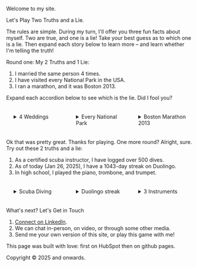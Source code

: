 <!--

Author: Sam Singer
License: MIT (https://opensource.org/license/mit)
Copyright 2025 Sam Singer.

View, reuse, copy, and enjoy at will. Thanks!

-->

<style type="text/css">
    .flex-container {
        display: flex;
        flex-direction: row;
    }
    .mp10 {
        margin: 10px;
        padding: 10px;
    }
    .basis33 {
        flex-basis: 33%;
    }
</style>

Welcome to my site.

Let's Play Two Truths and a Lie.

The rules are simple. During my turn, I'll offer you three fun facts about myself. Two are true, and one is a lie! Take your best guess as to which one is a lie. Then expand each story below to learn more – and learn whether I'm telling the truth!

Round one: My 2 Truths and 1 Lie:
1. I married the same person 4 times.
1. I have visited every National Park in the USA.
1. I ran a marathon, and it was Boston 2013.

Expand each accordion below to see which is the lie. Did I fool you?

<div class="flex-container">
    <details class="basis33 mp10"><summary>4 Weddings</summary>
        <p><strong>True.</strong></p>
        <p>My wife Julia and I had four separate wedding celebrations, to include friends and family in different parts of the world:
        <ol>
            <li>Toronto, Ontario, Canada – a hybrid event in July 2014! We hosted a civil ceremony including local guests in-person, with several others joining on Skype.</li>
            <li>Qingdao, Shandong, China – with Julia's maternal grandparents.</li>
            <li>Shanghai, China – with Julia's paternal grandparents.</li>
            <li>Wilmington, Delaware, USA – a big party with most of our North American friends.</li>
        </ol>
        Now we have 4 anniversaries to celebrate!
        <!-- Pictured: Julia and Sam (red dress and red tie towards the right) dance at the North York Civic Center during a casual swing dance event on the same day as our civil ceremony. -->
        </p>
    </details>
    <details class="basis33 mp10"><summary>Every National Park</summary>
        <p><strong>False.</strong></p>
        <p>At least as of writing this in 2022, and reviewing it in 2025, I have not been to every national park in the USA. But I have visited several national parks! My wife and I love getting out to explore nature, seeing new places, and collecting stamps. We are often up for a new hiking adventure. We decorate our home with maps collected from our travels – nice reminders of our favorite places.
        <!-- Pictured: we are posing at Moraine Lake in Banff. That's a Canadian National Park! That may have been a hint. 😉  -->
        We have visited quite a few national parks in the States as well – with Death Valley, Lassen, Acadia, and Canyonlands all standing out in their own ways.
        </p>
    </details>
    <details class="basis33 mp10"><summary>Boston Marathon 2013</summary>
        <p><strong>True.</strong></p>
        <p>That was a memorable day: I was lucky to finish 10 minutes before the bombing. I wrote about it at length, and you can
        <a href="https://blog.sqsinger.com/2013/04/17/boston-marathon-2013/">read my story here</a>.</p>
    </details>
</div>


<!-- Moraine Lake Banff – Sam and Julia pose on the rockpile trail before mountains and the blue Moraine Lake National Parks -->
<!-- I have visited every National Park in the USA. Have you really? -->
<!-- BAA Half Afterwards Boston Marathon 2013 I ran a marathon, and it was Boston 2013. You did? -->
<!-- Pictured: Sam and several friends after completing the BAA Half Marathon, a few months before the 2013 full marathon. -->

Ok that was pretty great. Thanks for playing. One more round? Alright, sure. Try out these 2 truths and a lie:
1. As a certified scuba instructor, I have logged over 500 dives. 
1. As of today (Jan 26, 2025), I have a 1043-day streak on Duolingo.
1. In high school, I played the piano, trombone, and trumpet.

<div class="flex-container">
    <details class="basis33 mp10"><summary>Scuba Diving</summary>
        <p><strong>False.</strong></p>
        <p>Not even close. I have never gone scuba diving. However, I used to do a different kind of diving – the kind from a one-meter springboard. And I was pretty ok. Top 10 in the state of Delaware. Yes it is a small state.
        <!-- Here I am upside-down mid reverse. -->
        </p>
    </details>
    <details class="basis33 mp10"><summary>Duolingo streak</summary>
        <p><strong>True.</strong></p>
        <p>I am studying Mandarin Chinese and have been at it consistently for 1043 days as of reviewing this on Jan 26, 2025. I've also used Duolingo to improve my Spanish, French, Latin, and Italian. But I've spent the most time learning Mandarin, to better connect with my wife's family.</p>
    </details>
    <details class="basis33 mp10"><summary>3 Instruments</summary>
        <p><strong>True.</strong></p>
        <p>I first learned piano, then trombone, then trumpet. I can play all three, but not skillfully anymore. As of high school, I was actively playing all three on a regular basis. Nowadays, I play some improvisational piano and compose music, just for fun.
        <!-- Here I am (left) playing trombone in college, at a graduation event. -->
        </p>
    </details>
</div>

<!-- A few photos Just a few adventures and fun moments. Minimal context per photo. Feel free to ask me about any/all of these pictures. Click on any photo to see it full-size, and scroll down for captions. If you are logged into HubSpot, then the button to close the lightbox may be obscured by the sprocket button. I'll see if there is an easy fix for that. :) leaves in Wisconsin Julia hanging out in a submerged bench Iceland at Godafoss ballroom dance instructions Goobers Diner with Parents Hello Boston Kitten Mom adopted Stella is the best dog -->

What's next? Let's Get in Touch

1. [Connect on LinkedIn](https://www.linkedin.com/in/sqsinger/).
1. We can chat in-person, on video, or through some other media.
1. Send me your own version of this site, or play this game with me!

This page was built with love: first on HubSpot then on github pages.

Copyright © 2025 and onwards.
